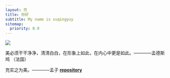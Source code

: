 ```yaml
---
layout: 页
title: 你好
subtitle: My name is suqingyuy
sitemap:
  priority: 0.9
---
```


<img src="{{ '/assets/img/pudhina.jpg' | prepend: site.baseurl }}" id="about-img">

<div id="describe-text">
	<p>美必须干干净净，清清白白，在形象上如此，在内心中更是如此。————孟德斯鸠 （法国）</p>
	<p>充实之为美。————孟子 <strong> <a href="https://github.com/knhash/Pudhina"> repository</a> </strong></p>
</div>